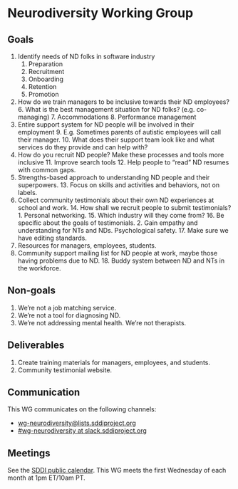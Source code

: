 # Neurodiversity Working Group

## Goals

1. Identify needs of ND folks in software industry
    1. Preparation
    2. Recruitment
    3. Onboarding
    4. Retention
    5. Promotion
2. How do we train managers to be inclusive towards their ND employees?
    6. What is the best management situation for ND folks? (e.g. co-managing)
    7. Accommodations
    8. Performance management
3. Entire support system for ND people will be involved in their employment
    9. E.g. Sometimes parents of autistic employees will call their manager. 
    10. What does their support team look like and what services do they provide and can help with?
4. How do you recruit ND people? Make these processes and tools more inclusive
    11. Improve search tools
    12. Help people to “read” ND resumes with common gaps.
5. Strengths-based approach to understanding ND people and their superpowers. 
    13. Focus on skills and activities and behaviors, not on labels.
6. Collect community testimonials about their own ND experiences at school and work. 
    14. How shall we recruit people to submit testimonials?
        1. Personal networking.
    15. Which industry will they come from?
    16. Be specific about the goals of testimonials. 
        2. Gain empathy and understanding for NTs and NDs. Psychological safety.
    17. Make sure we have editing standards. 
7. Resources for managers, employees, students. 
8. Community support mailing list for ND people at work, maybe those having problems due to ND. 
    18. Buddy system between ND and NTs in the workforce. 

## Non-goals

1. We’re not a job matching service.
2. We’re not a tool for diagnosing ND.
3. We’re not addressing mental health. We’re not therapists.


## Deliverables

1. Create training materials for managers, employees, and students. 
2. Community testimonial website.

## Communication

This WG communicates on the following channels:

- [wg-neurodiversity@lists.sddiproject.org ](https://lists.sddiproject.org/g/wg-neurodiversity)
- [#wg-neurodiversity at slack.sddiproject.org](https://slack.sddiproject.org)

## Meetings

See the [SDDI public calendar](https://lists.sddiproject.org/calendar). This WG meets the first Wednesday of each month at 1pm ET/10am PT. 
